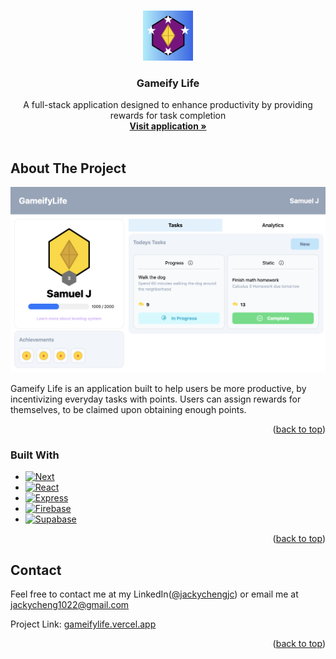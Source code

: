 <!-- Improved compatibility of back to top link: See: https://github.com/othneildrew/Best-README-Template/pull/73 -->
<a id="readme-top"></a>
<!--
*** Thanks for checking out the Best-README-Template. If you have a suggestion
*** that would make this better, please fork the repo and create a pull request
*** or simply open an issue with the tag "enhancement".
*** Don't forget to give the project a star!
*** Thanks again! Now go create something AMAZING! :D
-->



<!-- PROJECT SHIELDS -->
<!--
*** I'm using markdown "reference style" links for readability.
*** Reference links are enclosed in brackets [ ] instead of parentheses ( ).
*** See the bottom of this document for the declaration of the reference variables
*** for contributors-url, forks-url, etc. This is an optional, concise syntax you may use.
*** https://www.markdownguide.org/basic-syntax/#reference-style-links
-->


<!-- PROJECT LOGO -->
<br />
<div align="center">
  <a href="https://github.com/github_username/repo_name">
    <img src="images/logo.png" alt="Logo" width="80" height="80">
  </a>

<h3 align="center">Gameify Life</h3>

  <p align="center">
    A full-stack application designed to enhance productivity by providing rewards for task completion
    <br />
    <a href="https://gameifylife.vercel.app/"><strong>Visit application »</strong></a>
    <br />
    <br />

[//]: # (    <a href="https://github.com/github_username/repo_name">View Demo</a>)

[//]: # (    ·)

[//]: # (    <a href="https://github.com/github_username/repo_name/issues/new?labels=bug&template=bug-report---.md">Report Bug</a>)

[//]: # (    ·)

[//]: # (    <a href="https://github.com/github_username/repo_name/issues/new?labels=enhancement&template=feature-request---.md">Request Feature</a>)
  </p>
</div>

[//]: # ()
[//]: # ()
[//]: # (<!-- TABLE OF CONTENTS -->)

[//]: # (<details>)

[//]: # (  <summary>Table of Contents</summary>)

[//]: # (  <ol>)

[//]: # (    <li>)

[//]: # (      <a href="#about-the-project">About The Project</a>)

[//]: # (      <ul>)

[//]: # (        <li><a href="#built-with">Built With</a></li>)

[//]: # (      </ul>)

[//]: # (    </li>)

[//]: # (    <li>)

[//]: # (      <a href="#getting-started">Getting Started</a>)

[//]: # (      <ul>)

[//]: # (        <li><a href="#prerequisites">Prerequisites</a></li>)

[//]: # (        <li><a href="#installation">Installation</a></li>)

[//]: # (      </ul>)

[//]: # (    </li>)

[//]: # (    <li><a href="#usage">Usage</a></li>)

[//]: # (    <li><a href="#roadmap">Roadmap</a></li>)

[//]: # (    <li><a href="#contributing">Contributing</a></li>)

[//]: # (    <li><a href="#license">License</a></li>)

[//]: # (    <li><a href="#contact">Contact</a></li>)

[//]: # (    <li><a href="#acknowledgments">Acknowledgments</a></li>)

[//]: # (  </ol>)

[//]: # (</details>)

[//]: # ()


<!-- ABOUT THE PROJECT -->
## About The Project

[![Product Name Screen Shot][product-screenshot]](https://example.com)

Gameify Life is an application built to help users be more productive, by incentivizing everyday tasks with points. Users can assign rewards for themselves, to be claimed upon obtaining enough points.
<p align="right">(<a href="#readme-top">back to top</a>)</p>



### Built With

* [![Next][Next.js]][Next-url]
* [![React][React.js]][React-url]
* [![Express][Express.js]][Vue-url]
* [![Firebase][Firebase]][Vue-url]
* [![Supabase][Supabase]][Vue-url]

<p align="right">(<a href="#readme-top">back to top</a>)</p>


[//]: # ()
[//]: # (<!-- GETTING STARTED -->)

[//]: # (## Getting Started)

[//]: # ()
[//]: # (This is an example of how you may give instructions on setting up your project locally.)

[//]: # (To get a local copy up and running follow these simple example steps.)

[//]: # ()
[//]: # (### Prerequisites)

[//]: # ()
[//]: # (This is an example of how to list things you need to use the software and how to install them.)

[//]: # (* npm)

[//]: # (  ```sh)

[//]: # (  npm install npm@latest -g)

[//]: # (  ```)

[//]: # ()
[//]: # (### Installation)

[//]: # ()
[//]: # (1. Get a free API Key at [https://example.com]&#40;https://example.com&#41;)

[//]: # (2. Clone the repo)

[//]: # (   ```sh)

[//]: # (   git clone https://github.com/github_username/repo_name.git)

[//]: # (   ```)

[//]: # (3. Install NPM packages)

[//]: # (   ```sh)

[//]: # (   npm install)

[//]: # (   ```)

[//]: # (4. Enter your API in `config.js`)

[//]: # (   ```js)

[//]: # (   const API_KEY = 'ENTER YOUR API';)

[//]: # (   ```)

[//]: # (5. Change git remote url to avoid accidental pushes to base project)

[//]: # (   ```sh)

[//]: # (   git remote set-url origin github_username/repo_name)

[//]: # (   git remote -v # confirm the changes)

[//]: # (   ```)

[//]: # ()
[//]: # (<p align="right">&#40;<a href="#readme-top">back to top</a>&#41;</p>)

[//]: # ()
[//]: # ()
[//]: # ()
[//]: # (<!-- USAGE EXAMPLES -->)

[//]: # (## Usage)

[//]: # ()
[//]: # (Use this space to show useful examples of how a project can be used. Additional screenshots, code examples and demos work well in this space. You may also link to more resources.)

[//]: # ()
[//]: # (_For more examples, please refer to the [Documentation]&#40;https://example.com&#41;_)

[//]: # ()
[//]: # (<p align="right">&#40;<a href="#readme-top">back to top</a>&#41;</p>)

[//]: # ()
[//]: # ()
[//]: # ()
[//]: # (<!-- ROADMAP -->)

[//]: # (## Roadmap)

[//]: # ()
[//]: # (- [ ] Feature 1)

[//]: # (- [ ] Feature 2)

[//]: # (- [ ] Feature 3)

[//]: # (    - [ ] Nested Feature)

[//]: # ()
[//]: # (See the [open issues]&#40;https://github.com/github_username/repo_name/issues&#41; for a full list of proposed features &#40;and known issues&#41;.)

[//]: # ()
[//]: # (<p align="right">&#40;<a href="#readme-top">back to top</a>&#41;</p>)

[//]: # ()
[//]: # ()
[//]: # ()
[//]: # (<!-- CONTRIBUTING -->)

[//]: # (## Contributing)

[//]: # ()
[//]: # (Contributions are what make the open source community such an amazing place to learn, inspire, and create. Any contributions you make are **greatly appreciated**.)

[//]: # ()
[//]: # (If you have a suggestion that would make this better, please fork the repo and create a pull request. You can also simply open an issue with the tag "enhancement".)

[//]: # (Don't forget to give the project a star! Thanks again!)

[//]: # ()
[//]: # (1. Fork the Project)

[//]: # (2. Create your Feature Branch &#40;`git checkout -b feature/AmazingFeature`&#41;)

[//]: # (3. Commit your Changes &#40;`git commit -m 'Add some AmazingFeature'`&#41;)

[//]: # (4. Push to the Branch &#40;`git push origin feature/AmazingFeature`&#41;)

[//]: # (5. Open a Pull Request)

[//]: # ()
[//]: # (<p align="right">&#40;<a href="#readme-top">back to top</a>&#41;</p>)

[//]: # ()
[//]: # (### Top contributors:)

[//]: # ()
[//]: # (<a href="https://github.com/github_username/repo_name/graphs/contributors">)

[//]: # (  <img src="https://contrib.rocks/image?repo=github_username/repo_name" alt="contrib.rocks image" />)

[//]: # (</a>)

[//]: # ()
[//]: # ()
[//]: # ()
[//]: # (<!-- LICENSE -->)

[//]: # (## License)

[//]: # ()
[//]: # (Distributed under the MIT License. See `LICENSE.txt` for more information.)

[//]: # ()
[//]: # (<p align="right">&#40;<a href="#readme-top">back to top</a>&#41;</p>)

[//]: # ()
[//]: # ()

<!-- CONTACT -->
## Contact

Feel free to contact me at my LinkedIn([@jackychengjc](https://www.linkedin.com/in/jackychengjc/)) or email me at [jackycheng1022@gmail.com](mailto:jackycheng1022@gmail.com)

Project Link: [gameifylife.vercel.app](https://gameifylife.vercel.app/)

<p align="right">(<a href="#readme-top">back to top</a>)</p>


[//]: # ()
[//]: # (<!-- ACKNOWLEDGMENTS -->)

[//]: # (## Acknowledgments)

[//]: # ()
[//]: # (* []&#40;&#41;)

[//]: # (* []&#40;&#41;)

[//]: # (* []&#40;&#41;)

[//]: # ()
[//]: # (<p align="right">&#40;<a href="#readme-top">back to top</a>&#41;</p>)



<!-- MARKDOWN LINKS & IMAGES -->
<!-- https://www.markdownguide.org/basic-syntax/#reference-style-links -->
[contributors-shield]: https://img.shields.io/github/contributors/github_username/repo_name.svg?style=for-the-badge
[contributors-url]: https://github.com/github_username/repo_name/graphs/contributors
[forks-shield]: https://img.shields.io/github/forks/github_username/repo_name.svg?style=for-the-badge
[forks-url]: https://github.com/github_username/repo_name/network/members
[stars-shield]: https://img.shields.io/github/stars/github_username/repo_name.svg?style=for-the-badge
[stars-url]: https://github.com/github_username/repo_name/stargazers
[issues-shield]: https://img.shields.io/github/issues/github_username/repo_name.svg?style=for-the-badge
[issues-url]: https://github.com/github_username/repo_name/issues
[license-shield]: https://img.shields.io/github/license/github_username/repo_name.svg?style=for-the-badge
[license-url]: https://github.com/github_username/repo_name/blob/master/LICENSE.txt
[linkedin-shield]: https://img.shields.io/badge/-LinkedIn-black.svg?style=for-the-badge&logo=linkedin&colorB=555
[linkedin-url]: https://linkedin.com/in/linkedin_username
[product-screenshot]: images/screenshot.png
[Next.js]: https://img.shields.io/badge/next.js-000000?style=for-the-badge&logo=nextdotjs&logoColor=white
[Next-url]: https://nextjs.org/
[React.js]: https://img.shields.io/badge/React-20232A?style=for-the-badge&logo=react&logoColor=61DAFB
[React-url]: https://reactjs.org/
[Vue.js]: https://img.shields.io/badge/Vue.js-35495E?style=for-the-badge&logo=vuedotjs&logoColor=4FC08D
[Vue-url]: https://vuejs.org/
[Angular.io]: https://img.shields.io/badge/Angular-DD0031?style=for-the-badge&logo=angular&logoColor=white
[Angular-url]: https://angular.io/
[Svelte.dev]: https://img.shields.io/badge/Svelte-4A4A55?style=for-the-badge&logo=svelte&logoColor=FF3E00
[Svelte-url]: https://svelte.dev/
[Express.js]: https://img.shields.io/badge/Express%20js-000000?style=for-the-badge&logo=express&logoColor=white
[Laravel.com]: https://img.shields.io/badge/Laravel-FF2D20?style=for-the-badge&logo=laravel&logoColor=white
[Laravel-url]: https://laravel.com
[Bootstrap.com]: https://img.shields.io/badge/Bootstrap-563D7C?style=for-the-badge&logo=bootstrap&logoColor=white
[Bootstrap-url]: https://getbootstrap.com
[JQuery.com]: https://img.shields.io/badge/jQuery-0769AD?style=for-the-badge&logo=jquery&logoColor=white
[JQuery-url]: https://jquery.com 
[Firebase]: https://img.shields.io/badge/firebase-ffca28?style=for-the-badge&logo=firebase&logoColor=black
[Supabase]: https://shields.io/badge/supabase-black?logo=supabase&style=for-the-badge
